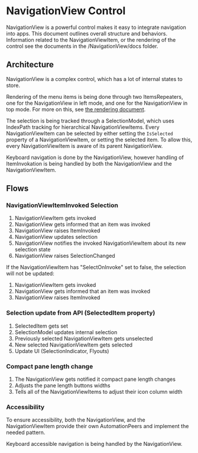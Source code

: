 # NavigationView Control

NavigationView is a powerful control makes it easy to integrate navigation into apps.
This document outlines overall structure and behaviors.
Information related to the NavigationViewItem, or the rendering of the control see the documents in the /NavigationView/docs folder.

## Architecture

NavigationView is a complex control, which has a lot of internal states to store.

Rendering of the menu items is being done through two ItemsRepeaters, one for the NavigationView in left mode, and one for the NavigationView in top mode.
For more on this, see [the rendering document](./docs/rendering.md).

The selection is being tracked through a SelectionModel, which uses IndexPath tracking for hierarchical NavigationViewItems.
Every NavigationViewItem can be selected by either setting the `IsSelected` property of a NavigationViewItem, or setting the selected item.
To allow this, every NavigationViewItem is aware of its parent NavigationView.

Keyboard navigation is done by the NavigationView, however handling of ItemInvokation is being handled by both the NavigationView and the NavigationViewItem.

## Flows

### NavigationViewItemInvoked Selection

1. NavigationViewItem gets invoked
2. NavigationView gets informed that an item was invoked
3. NavigationView raises ItemInvoked
4. NavigationView updates selection
5. NavigationView notifies the invoked NavigationViewItem about its new selection state
6. NavigationView raises SelectionChanged

If the NavigationViewItem has "SelectOnInvoke" set to false, the selection will not be updated:

1. NavigationViewItem gets invoked
2. NavigationView gets informed that an item was invoked
3. NavigationView raises ItemInvoked

### Selection update from API (SelectedItem property)

1. SelectedItem gets set
2. SelectionModel updates internal selection
3. Previously selected NavigationViewItem gets unselected
3. New selected NavigationViewItem gets selected
4. Update UI (SelectionIndicator, Flyouts)


### Compact pane length change
1. The NavigationView gets notified it compact pane length changes
2. Adjusts the pane length buttons widths
3. Tells all of the NavigationViewItems to adjust their icon column width


### Accessibility

To ensure accessibility, both the NavigationView, and the NavigationViewItem provide their own AutomationPeers and implement the needed pattern.

Keyboard accessible navigation is being handled by the NavigationView.